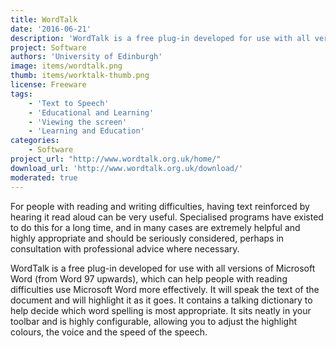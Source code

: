 ```yaml
---
title: WordTalk
date: '2016-06-21'
description: 'WordTalk is a free plug-in developed for use with all versions of Microsoft Word (from Word 97 upwards), which can help people with reading difficulties use Microsoft Word more effectively.'
project: Software
authors: 'University of Edinburgh'
image: items/wordtalk.png
thumb: items/worktalk-thumb.png
license: Freeware
tags:
    - 'Text to Speech'
    - 'Educational and Learning'
    - 'Viewing the screen'
    - 'Learning and Education'
categories:
    - Software
project_url: "http://www.wordtalk.org.uk/home/"
download_url: 'http://www.wordtalk.org.uk/download/'
moderated: true
---
```

For people with reading and writing difficulties, having text reinforced by hearing it read aloud can be very useful. Specialised programs have existed to do this for a long time, and in many cases are extremely helpful and highly appropriate and should be seriously considered, perhaps in consultation with professional advice where necessary. 

WordTalk is a free plug-in developed for use with all versions of Microsoft Word (from Word 97 upwards), which can help people with reading difficulties use Microsoft Word more effectively. It will speak the text of the document and will highlight it as it goes. It contains a talking dictionary to help decide which word spelling is most appropriate. It sits neatly in your toolbar and is highly configurable, allowing you to adjust the highlight colours, the voice and the speed of the speech.
